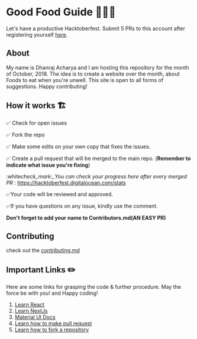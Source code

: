 # Good Food Guide :tada::tada::smile: 

Let's have a productive Hacktoberfest. Submit 5 PRs to this account after registering yourself [here](https://hacktoberfest.digitalocean.com/).

## About

My name is Dhanraj Acharya and I am hosting this repository for the month of October, 2018. The idea is to create a website over the month, about Foods to eat when you're unwell. This site is open to all forms of suggestions. Happy contributing!

## How it works :building_construction:

:white_check_mark:
Check for open issues

:white_check_mark:
Fork the repo

:white_check_mark:
Make some edits on your own copy that fixes the issues.

:white_check_mark:
Create a pull request that will be merged to the main repo.
(**Remember to indicate what issue you're fixing**)

:white*check_mark:\_You can check your progress here after every merged PR* : https://hacktoberfest.digitalocean.com/stats

:white_check_mark:Your code will be reviewed and approved.

:white_check_mark:If you have questions on any issue, kindly use the comment.

**Don't forget to add your name to Contributors.md(AN EASY PR)**

## Contributing

check out the [contributing.md](Contributing.md)

## Important Links :pencil2:

Here are some links for grasping the code & further procedure. May the force be with you! and Happy coding!

1. [Learn React](https://reactjs.org/docs/hello-world.html)
2. [Learn NextJs](https://nextjs.org/learn)
3. [Material UI Docs](http://material-ui.com)
4. [Learn how to make pull request](https://help.github.com/articles/creating-a-pull-request/)
5. [Learn how to fork a repository](https://help.github.com/articles/fork-a-repo/)
